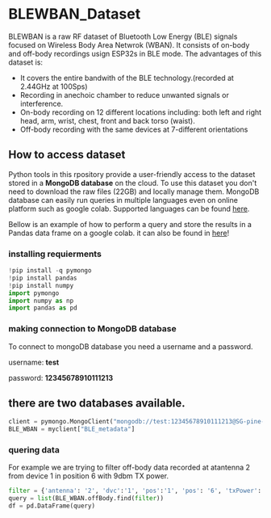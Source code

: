 # BLEWBAN_Dataset
BLEWBAN is a raw RF dataset of Bluetooth Low Energy (BLE) signals focused on Wireless Body Area Netwrok (WBAN). It consists of on-body and off-body recordings usign ESP32s in BLE mode.
The advantages of this dataset is:
- It covers the entire bandwith of the BLE technology.(recorded at 2.44GHz at 100Sps)
- Recording in anechoic chamber to reduce unwanted signals or interference.
- On-body recording on 12 different locations including: both left and right head, arm, wrist, chest, front and back torso (waist).  
- Off-body recording with the same devices at 7-different orientations
  
## How to access dataset
Python tools in this rpository provide a user-friendly access to the dataset stored in a **MongoDB database** on the cloud.
To use this dataset you don't need to download the raw files (22GB) and locally manage them. MongoDB database can easily run queries in multiple languages even on online platform such as google colab. Supported languages can be found [here](https://www.mongodb.com/languages).

Bellow is an example of how to perform a query and store the results in a Pandas data frame on a google colab. it can also be found in [here](https://colab.research.google.com/drive/1MDBT2rkZK7mvF0-5CpkBp85WYFNymxvO?usp=sharing)!

### installing requierments
```python
!pip install -q pymongo
!pip install pandas
!pip install numpy
import pymongo
import numpy as np
import pandas as pd
```
### making connection to MongoDB database
To connect to mongoDB database you need a username and a password. 

username: **test**

password: **12345678910111213**

there are two databases available.
-
```python
client = pymongo.MongoClient("mongodb://test:12345678910111213@SG-pine-beat-9444-57323.servers.mongodirector.com:27017/BLE_metadata")
BLE_WBAN = myclient["BLE_metadata"]
```


### quering data 
For example we are trying to filter off-body data recorded at atantenna 2 from device 1 in position 6 with 9dbm TX power.    
```python
filter = {'antenna': '2', 'dvc':'1', 'pos':'1', 'pos': '6', 'txPower': '9dbm'}
query = list(BLE_WBAN.offBody.find(filter))
df = pd.DataFrame(query)
```

